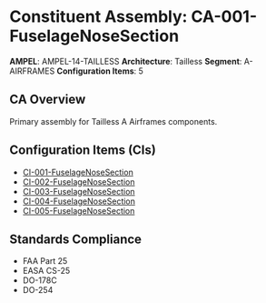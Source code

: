 # Constituent Assembly: CA-001-FuselageNoseSection

**AMPEL**: AMPEL-14-TAILLESS
**Architecture**: Tailless
**Segment**: A-AIRFRAMES
**Configuration Items**: 5

## CA Overview
Primary assembly for Tailless A Airframes components.

## Configuration Items (CIs)
- [CI-001-FuselageNoseSection](./CI-001-001-FuselageNoseSection/)
- [CI-002-FuselageNoseSection](./CI-002-001-FuselageNoseSection/)
- [CI-003-FuselageNoseSection](./CI-003-001-FuselageNoseSection/)
- [CI-004-FuselageNoseSection](./CI-004-001-FuselageNoseSection/)
- [CI-005-FuselageNoseSection](./CI-005-001-FuselageNoseSection/)
## Standards Compliance
- FAA Part 25
- EASA CS-25
- DO-178C
- DO-254
